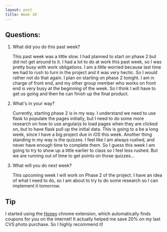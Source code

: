 ```yaml
---
layout: post
title: Week 10
---
```


## Questions:
1. What did you do this past week?
  
   This past week was a little slow. I had planned to start on phase 2 but did not get around to it. I had a lot to do at work this past week, so I was pretty busy with work obligations. I am a little worried because last time we had to rush to turn in the project and it was very hectic. So I would rather not do that again. I plan on starting on phase 2 tonight. I am in charge of front end, and my other group member who works on front end is very busy at the beginning of the week. So I think I will have to get us going and then he can finish up the final product. 
2. What's in your way?

    Currently, starting phase 2 is in my way. I understand we need to use flask to populate the pages initially, but I need to do some more research on how to use angularjs to load pages when they are clicked on, but to have flask pull up the initial data. This is going to a be a long week, since I have a big project due in iOS this week. Another thing standing in my way is the quizzes. I feel like I am always rushed, and never have enough time to complete them. So I guess this week I am going to try to show up a little earlier to class so I feel less rushed. But we are running out of time to get points on those quizzes... 
3. What will you do next week? 

   This upcoming week I will work on Phase 2 of the project. I have an idea of what I need to do, so I am about to try to do some research so I can implement it tomorrow.
## Tip
I started using the [Honey](https://chrome.google.com/webstore/detail/honey/bmnlcjabgnpnenekpadlanbbkooimhnj?hl=en-US) chrome extension, which automatically finds coupons for you on the internet! It actually helped me save 20% on my last CVS photo purchase. So I highly recommend it!

